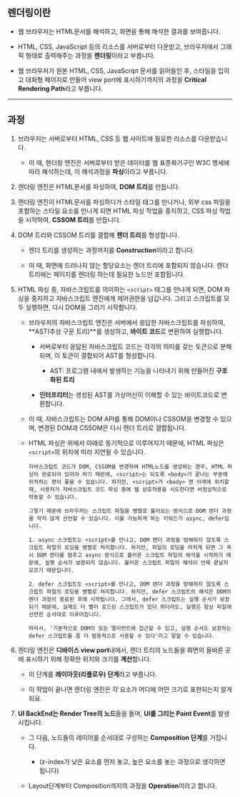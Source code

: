 ## 렌더링이란

- 웹 브라우저는 HTML문서를 해석하고, 화면을 통해 해석한 결과를 보여줍니다.

- HTML, CSS, JavaScript 등의 리소스를 서버로부터 다운받고, 브라우저에서 그래픽 형태로 출력해주는 과정을 **렌더링**이라고 부릅니다.

- 웹 브라우저가 원본 HTML, CSS, JavaScript 문서를 읽어들인 후, 스타일을 입히고 대화형 페이지로 만들어 view port에 표시하기까지의 과정을 **Critical Rendering Path**라고 부릅니다.

---

## 과정

1. 브라우저는 서버로부터 HTML, CSS 등 웹 사이트에 필요한 리소스를 다운받습니다.

     - 이 때, 렌더링 엔진은 서버로부터 받은 데이터를 웹 표준화기구인 W3C 명세에 따라 해석하는데, 이 해석과정을 **파싱**이라고 부릅니다.

2. 렌더링 엔진은 HTML문서를 파싱하여, **DOM 트리**를 만듭니다.

3. 렌더링 엔진이 HTML문서를 파싱하다가 스타일 태그를 만나거나, 외부 css 파일을 포함하는 스타일 요소를 만나게 되면 HTML 파싱 작업을 중지하고, CSS 파싱 작업을 시작하여, **CSSOM 트리**를 만듭니다.

4.  DOM 트리와 CSSOM 트리를 결합해 **렌더 트리**를 형성합니다.

    - 렌더 트리를 생성하는 과정까지를 **Construction**이라고 합니다.

    - 이 때, 화면에 드러나지 않는 할당요소는 렌더 트리에 포함되지 않습니다. 렌더 트리에는 페이지를 렌더링 하는데 필요한 노드만 포함됩니다.

5. HTML 파싱 중, 자바스크립트를 의미하는 ``` <script> ``` 태그를 만나게 되면, DOM 파싱을 중지하고 자바스크립트 엔진에게 제어권한을 넘깁니다. 그리고 스크립트를 모두 실행하면, 다시 DOM을 그리기 시작합니다.

    - 브라우저의 자바스크립트 엔진은 서버에서 응답한 자바스크립트를 파싱하여, **AST(추상 구문 트리)**를 생성하고, **바이트 코드**로 변환하여 실행합니다.

        - 서버로부터 응답된 자바스크립트 코드는 각각의 의미를 갖는 토큰으로 분해되며, 이 토큰이 결합되어 AST를 형성합니다.

            - AST: 프로그램 내에서 발생하는 기능을 나타내기 위해 만들어진 **구조화된 트리**

        - **인터프리터**는 생성된 AST를 가상머신이 이해할 수 있는 바이트코드로 변환합니다.

    - 이 때, 자바스크립트는 DOM API를 통해 DOM이나 CSSOM을 변경할 수 있으며, 변경된 DOM과 CSSOM은 다시 렌더 트리로 결합됩니다.


    - HTML 파싱은 위에서 아래로 동기적으로 이루어지기 때문에, HTML 파싱은 ```<script>```의 위치에 따라 지연될 수 있습니다.

        ```
        자바스크립트 코드가 DOM, CSSOM을 변경하여 HTML노드를 생성하는 경우, HTML 파싱이 완료되어 있어야 하기 때문에, <script>는 되도록 <body>가 끝나는 부분에 위치하는 편이 좋을 수 있습니다. 하지만, <script>가 <body> 맨 아래에 위치할 때, 사용자가 자바스크립트 코드 파싱 중에 웹 상호작용을 시도한다면 비정상적으로 작동할 수 있습니다.

        그렇기 때문에 브라우저는 스크립트 파일을 병렬로 불러오는 방식으로 DOM 렌더 과정을 막지 않게 선언할 수 있습니다. 이를 가능하게 하는 키워드가 async, defer입니다.
        
        1. async 스크립트는 <script>를 만나고, DOM 렌더 과정을 방해하지 않도록 스크립트 파일의 로딩을 병렬로 처리합니다. 하지만, 파일의 로딩을 마치게 되면 그 즉시 DOM 렌더를 멈추고 async 방식으로 불러온 스크립트 파일의 해석을 시작하기 때문에, 실행 순서가 보장되지 않습니다. 불러온 스크립트 파일의 해석이 언제 끝날지 모르기 때문입니다.

        2. defer 스크립트도 <script>를 만나고, DOM 렌더 과정을 방해하지 않도록 스크립트 파일의 로딩을 병렬로 처리합니다. 하지만, defer 스크립트의 해석은 DOM의 렌더 과정이 종료된 후에 시작됩니다. 그래서, defer 스크립트는 실행 순서가 보장되기 때문에, 실제도 더 빨리 로드된 스크립트가 있다 하더라도, 실행은 항상 파일에 선언한 순서대로 이루어집니다.

        따라서, '기본적으로 DOM의 모든 엘리먼트에 접근할 수 있고, 실행 순서도 보장하는 defer 스크립트를 좀 더 범용적으로 사용할 수 있다'라고 말할 수 있습니다.
        ```

6. 렌더링 엔진은 **디바이스 view port**내에서, 렌더 트리의 노드들을 화면의 올바른 곳에 표시하기 위해 정확한 위치와 크기를 **계산**합니다.

    - 이 단계를 **레이아웃(리플로우) 단계**라고 부릅니다.

    - 이 작업이 끝나면 렌더링 엔진은 각 요소가 어디에 어떤 크기로 표현되는지 알게 되요.

7. **UI BackEnd는 Render Tree의 노드**들을 돌며, **UI를 그리는 Paint Event**를 발생시킵니다.

    - 그 다음, 노드들의 레이어를 순서대로 구성하는 **Composition 단계**를 거칩니다.
        - (z-index가 낮은 요소를 먼저 놓고, 높은 요소를 놓는 과정으로 생각하면 됩니다)

    - Layout단계부터 Composition까지의 과정을 **Operation**이라고 합니다.